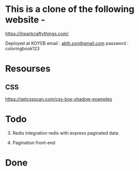 # This is a clone of the following website -

https://iheartcraftythings.com/

Deployed at KOYEB
email : akth.sxn@gmail.com
password : coloringbook123

# Resourses

## CSS

https://getcssscan.com/css-box-shadow-examples

# Todo

3. Redis integration
   redis with express
   paginated data

4. Pagination front-end

# Done
